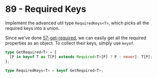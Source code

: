 # 89 - Required Keys

Implement the advanced util type `RequiredKeys<T>`, which picks all the required keys into a union.

Since we've done [57-get-required](../00057-hard-get-required/note.md), we can easily get all the required properties as an object. To collect their keys, simply use `keyof`.

```typescript
type GetRequired<T> = {
  [P in keyof T as T[P] extends Required<T>[P] ? P : never]: T[P];
};

type RequiredKeys<T> = keyof GetRequired<T>;
```
